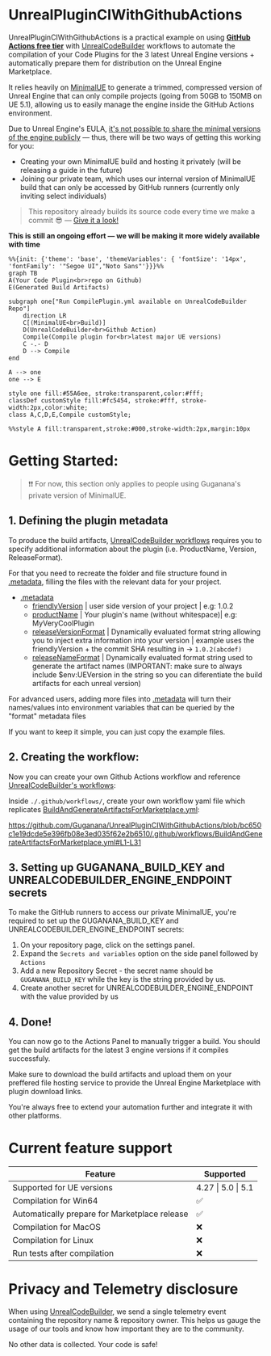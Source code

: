 # UnrealPluginCIWithGithubActions

UnrealPluginCIWithGithubActions is a practical example on using **<ins>GitHub Actions free tier</ins>** with [UnrealCodeBuilder](https://github.com/Guganana/UnrealCodeBuilder) workflows to automate the compilation of your Code Plugins for the 3 latest Unreal Engine versions + automatically prepare them for distribution on the Unreal Engine Marketplace.

It relies heavily on [MinimalUE](https://github.com/Guganana/MinimalUE) to generate a trimmed, compressed version of Unreal Engine that can only compile projects (going from 50GB to 150MB on UE 5.1), allowing us to easily manage the engine inside the GitHub Actions environment.

Due to Unreal Engine's EULA, <ins>it's not possible to share the minimal versions of the engine publicly</ins> — thus, there will be two ways of getting this working for you:
- Creating your own MinimalUE build and hosting it privately (will be releasing a guide in the future)
- Joining our private team, which uses our internal version of MinimalUE build that can only be accessed by GitHub runners (currently only inviting select individuals)


> This repository already builds its source code every time we make a commit 😎 — [Give it a look!](https://github.com/Guganana/UnrealPluginCIWithGithubActions/actions)

**This is still an ongoing effort — we will be making it more widely available with time** 

```mermaid
%%{init: {'theme': 'base', 'themeVariables': { 'fontSize': '14px', 'fontFamily': '"Segoe UI","Noto Sans"'}}}%%
graph TB
A(Your Code Plugin<br>repo on Github)
E(Generated Build Artifacts)

subgraph one["Run CompilePlugin.yml available on UnrealCodeBuilder Repo"]
    direction LR
    C[(MinimalUE<br>Build)]
    D(UnrealCodeBuilder<br>Github Action)
    Compile(Compile plugin for<br>latest major UE versions)
    C -.- D
    D --> Compile
end

A --> one
one --> E

style one fill:#55A6ee, stroke:transparent,color:#fff;
classDef customStyle fill:#fc5454, stroke:#fff, stroke-width:2px,color:white;
class A,C,D,E,Compile customStyle;

%%style A fill:transparent,stroke:#000,stroke-width:2px,margin:10px
```

# Getting Started:

> ❗❗ For now, this section only applies to people using Guganana's private version of MinimalUE.

## 1. Defining the plugin metadata

[](./.metadata)
To produce the build artifacts, [UnrealCodeBuilder workflows](https://github.com/Guganana/UnrealCodeBuilder) requires you to specify additional information about the plugin (i.e. ProductName, Version, ReleaseFormat).

 For that you need to recreate the folder and file structure found in [.metadata](./.metadata), filling the files with the relevant data for your project.
- [.metadata](./.metadata)
    - [friendlyVersion](./.metadata/friendlyVersion) | user side version of your project | e.g: 1.0.2
    - [productName](./.metadata/productName) | Your plugin's name (without whitespace)| e.g: MyVeryCoolPlugin
    - [releaseVersionFormat](./.metadata/releaseVersionFormat) | Dynamically evaluated format string allowing you to inject extra information into your version | example uses the friendlyVersion + the commit SHA resulting in -> ```1.0.2(abcdef)```
    - [releaseNameFormat](./.metadata/releaseNameFormat) | Dynamically evaluated format string used to generate the artifact names (IMPORTANT: make sure to always include $env:UEVersion in the string so you can diferentiate the build artifacts for each unreal version)

For advanced users, adding more files into  [.metadata](./.metadata) will turn their names/values into environment variables that can be queried by the "format" metadata files

If you want to keep it simple, you can just copy the example files.

## 2. Creating the workflow:

Now you can create your own Github Actions workflow and reference [UnrealCodeBuilder's workflows](https://github.com/Guganana/UnrealCodeBuilder):

Inside ```./.github/workflows/```, create your own workflow yaml file which replicates [BuildAndGenerateArtifactsForMarketplace.yml](/.github/workflows/BuildAndGenerateArtifactsForMarketplace.yml):

https://github.com/Guganana/UnrealPluginCIWithGithubActions/blob/bc650c1e19dcde5e396fb08e3ed035f62e2b6510/.github/workflows/BuildAndGenerateArtifactsForMarketplace.yml#L1-L31

## 3. Setting up GUGANANA_BUILD_KEY and UNREALCODEBUILDER_ENGINE_ENDPOINT secrets
To make the GitHub runners to access our private MinimalUE, you're required to set up the GUGANANA_BUILD_KEY and UNREALCODEBUILDER_ENGINE_ENDPOINT secrets:
1. On your repository page, click on the settings panel.
2. Expand the ```Secrets and variables``` option on the side panel followed by ```Actions```
3. Add a new Repository Secret - the secret name should be ```GUGANANA_BUILD_KEY``` while the key is the string provided by us.
4. Create another secret for UNREALCODEBUILDER_ENGINE_ENDPOINT with the value provided by us

## 4. Done!
You can now go to the Actions Panel to manually trigger a build. You should get the build artifacts for the latest 3 engine versions if it compiles successfuly.

Make sure to download the build artifacts and upload them on your preffered file hosting service to provide the Unreal Engine Marketplace with plugin download links.

You're always free to extend your automation further and integrate it with other platforms.

# Current feature support

| Feature  | Supported  |
|---|---|
|Supported for UE versions| 4.27 \| 5.0 \| 5.1  |
|Compilation for Win64|✅|
|Automatically prepare for Marketplace release|✅|
|Compilation for MacOS|❌|
|Compilation for Linux|❌|
|Run tests after compilation|❌|

# Privacy and Telemetry disclosure
When using [UnrealCodeBuilder](https://github.com/Guganana/UnrealCodeBuilder), we send a single telemetry event containing the repository name & repository owner. This helps us gauge the usage of our tools and know how important they are to the community.

No other data is collected. Your code is safe!
